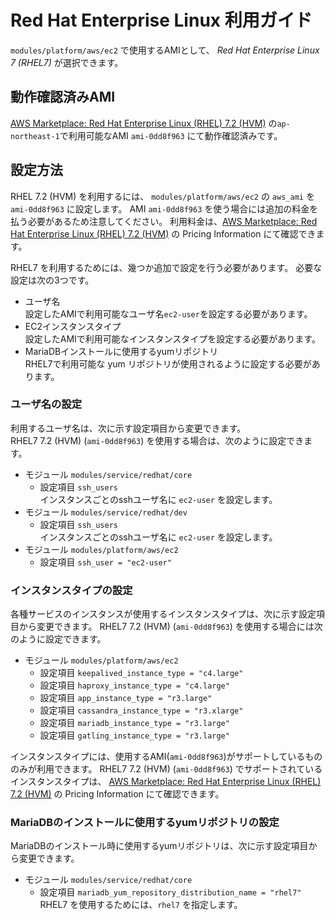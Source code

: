 # Red Hat Enterprise Linux 利用ガイド

`modules/platform/aws/ec2` で使用するAMIとして、 *Red Hat Enterprise Linux 7 (RHEL7)* が選択できます。

## 動作確認済みAMI

[AWS Marketplace: Red Hat Enterprise Linux (RHEL) 7.2 (HVM)](https://aws.amazon.com/marketplace/pp/B019NS7T5I?qid=1612505340203&sr=0-2&ref_=srh_res_product_title)
の`ap-northeast-1`で利用可能なAMI `ami-0dd8f963` にて動作確認済みです。

## 設定方法

RHEL 7.2 (HVM) を利用するには、
`modules/platform/aws/ec2` の `aws_ami` を `ami-0dd8f963` に設定します。
AMI `ami-0dd8f963` を使う場合には追加の料金を払う必要があるため注意してください。
利用料金は、[AWS Marketplace: Red Hat Enterprise Linux (RHEL) 7.2 (HVM)](https://aws.amazon.com/marketplace/pp/B019NS7T5I?qid=1612505340203&sr=0-2&ref_=srh_res_product_title)
の Pricing Information にて確認できます。

RHEL7 を利用するためには、幾つか追加で設定を行う必要があります。
必要な設定は次の3つです。
- ユーザ名  
  設定したAMIで利用可能なユーザ名`ec2-user`を設定する必要があります。
- EC2インスタンスタイプ  
  設定したAMIで利用可能なインスタンスタイプを設定する必要があります。
- MariaDBインストールに使用するyumリポジトリ  
  RHEL7で利用可能な yum リポジトリが使用されるように設定する必要があります。

### ユーザ名の設定

利用するユーザ名は、次に示す設定項目から変更できます。  
RHEL7 7.2 (HVM) (`ami-0dd8f963`) を使用する場合は、次のように設定できます。

- モジュール `modules/service/redhat/core`  
  - 設定項目 `ssh_users`  
    インスタンスごとのsshユーザ名に `ec2-user` を設定します。  
- モジュール `modules/service/redhat/dev`
  - 設定項目 `ssh_users`  
    インスタンスごとのsshユーザ名に `ec2-user` を設定します。
- モジュール `modules/platform/aws/ec2`  
  - 設定項目 `ssh_user = "ec2-user"`  
    

### インスタンスタイプの設定

各種サービスのインスタンスが使用するインスタンスタイプは、次に示す設定項目から変更できます。
RHEL7 7.2 (HVM) (`ami-0dd8f963`) を使用する場合には次のように設定できます。

- モジュール `modules/platform/aws/ec2`  
  - 設定項目 `keepalived_instance_type = "c4.large"`  
  - 設定項目 `haproxy_instance_type = "c4.large"`  
  - 設定項目 `app_instance_type = "r3.large"`  
  - 設定項目 `cassandra_instance_type = "r3.xlarge"`  
  - 設定項目 `mariadb_instance_type = "r3.large"`  
  - 設定項目 `gatling_instance_type = "r3.large"`

インスタンスタイプには、使用するAMI(`ami-0dd8f963`)がサポートしているもののみが利用できます。
RHEL7 7.2 (HVM) (`ami-0dd8f963`) でサポートされているインスタンスタイプは、
[AWS Marketplace: Red Hat Enterprise Linux (RHEL) 7.2 (HVM)](https://aws.amazon.com/marketplace/pp/B019NS7T5I?qid=1612505340203&sr=0-2&ref_=srh_res_product_title)
の Pricing Information にて確認できます。

### MariaDBのインストールに使用するyumリポジトリの設定

MariaDBのインストール時に使用するyumリポジトリは、次に示す設定項目から変更できます。

- モジュール `modules/service/redhat/core`
    - 設定項目 `mariadb_yum_repository_distribution_name = "rhel7"`  
      RHEL7 を使用するためには、`rhel7` を指定します。
